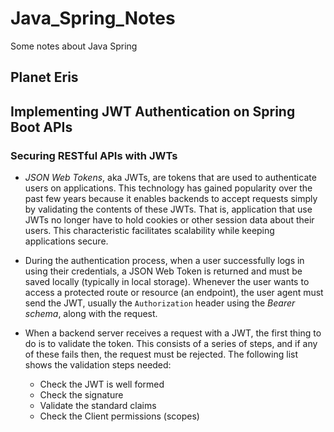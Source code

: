 # Java_Spring_Notes
Some notes about Java Spring

## Planet Eris


## Implementing JWT Authentication on Spring Boot APIs

### Securing RESTful APIs with JWTs

* *JSON Web Tokens*, aka JWTs, are tokens that are used to authenticate users on applications. This technology has gained
popularity over the past few years because it enables backends to accept requests simply by validating the contents of
these JWTs. That is, application that use JWTs no longer have to hold cookies or other session data about their users. This
characteristic facilitates scalability while keeping applications secure.

* During the authentication process, when a user successfully logs in using their credentials, a JSON Web Token is returned
and must be saved locally (typically in local storage). Whenever the user wants to access a protected route or resource (an endpoint),
the user agent must send the JWT, usually the `Authorization` header using the *Bearer schema*, along with the request.

* When a backend server receives a request with a JWT, the first thing to do is to validate the token. This consists of 
a series of steps, and if any of these fails then, the request must be rejected. The following list shows the validation
steps needed:
  * Check the JWT is well formed
  * Check the signature
  * Validate the standard claims
  * Check the Client permissions (scopes)